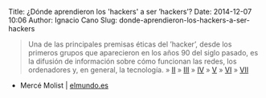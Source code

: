 Title: ¿Dónde aprendieron los 'hackers' a ser ’hackers’?
Date: 2014-12-07 10:06
Author: Ignacio Cano
Slug: donde-aprendieron-los-hackers-a-ser-hackers

> Una de las principales premisas éticas del ’hacker’, desde los
> primeros grupos que aparecieron en los años 90 del siglo pasado, es la
> difusión de información sobre cómo funcionan las redes, los
> ordenadores y, en general, la tecnología. » [II][] » [III][] » [IV][]
> » [V][] » [VI][] » [VII][]

- Mercé Molist | [elmundo.es][]

  [II]: http://www.elmundo.es/tecnologia/2014/10/25/5449e3e5ca474136598b456c.html
    "II"
  [III]: http://www.elmundo.es/tecnologia/2014/11/02/54532c7e268e3ede1d8b456c.html
    "III"
  [IV]: http://www.elmundo.es/tecnologia/2014/11/09/545dcacd22601d1d5e8b456c.html
    "IV"
  [V]: http://www.elmundo.es/tecnologia/2014/11/15/5465e4e3ca474129688b4576.html
    "V"
  [VI]: http://www.elmundo.es/tecnologia/2014/11/22/546f412c268e3e77128b4583.html
    "VI"
  [VII]: http://www.elmundo.es/tecnologia/2014/11/29/547822f7e2704efd448b4570.html
    "VII"
  [elmundo.es]: http://www.elmundo.es/tecnologia/2014/10/19/5440ba19ca4741894a8b456f.html
    "¿Dónde aprendieron los 'hackers' a ser 'hackers'?"
